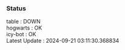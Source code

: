 ### Status


table : DOWN  
hogwarts : OK  
icy-bot : OK  
Latest Update : 2024-09-21 03:11:30.368834

